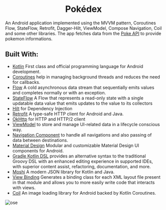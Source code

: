 
<h1 align="center">Pokédex </h1>

An Android application implemented using the MVVM pattern, Coroutines Flow, StateFlow, Retrofit, Dagger-Hilt, ViewModel, Compose Navigation, Coil and some other libraries.
The app fetches data from the [Poke API](https://pokeapi.co/) to provide pokemon informations.

## Built With: 
* [Kotlin](https://kotlinlang.org/) First class and official programming language for Android development.
* [Coroutines](https://kotlinlang.org/docs/reference/coroutines-overview.html)   help in managing background threads and reduces the need for callbacks.
* [Flow](https://kotlinlang.org/docs/reference/coroutines/flow.html)  A cold asynchronous data stream that sequentially emits values and completes normally or with an exception.
* [StateFlow](https://kotlin.github.io/kotlinx.coroutines/kotlinx-coroutines-core/kotlinx.coroutines.flow/-state-flow/) A Flow that represents a read-only state with a single updatable data value that emits updates to the value to its collectors
* [Hilt](https://dagger.dev/hilt/) for Dependency Injection
* [Retrofit](https://square.github.io/retrofit/)  A type-safe HTTP client for Android and Java.
* [OkHttp](https://github.com/square/okhttp) for HTTP and HTTP/2 client
* [ViewModel](https://developer.android.com/topic/libraries/architecture/viewmodel) to store and manage UI-related data in a lifecycle conscious way.
* [Navigation Component](https://developer.android.com/guide/navigation) to handle all navigations and also passing of data between destinations.
* [Material Design](https://material.io/develop/android/docs/getting-started/) Modular and customizable Material Design UI components for Android.
* [Gradle Kotlin DSL](https://docs.gradle.org/current/userguide/kotlin_dsl.html) provides an alternative syntax to the traditional Groovy DSL with an enhanced editing experience in supported IDEs, with superior content assist, refactoring, documentation, and more.
* [Moshi](https://github.com/square/moshi) A modern JSON library for Kotlin and Java.
* [View Binding](https://developer.android.com/topic/libraries/view-binding) Generates a binding class for each XML layout file present in that module and allows you to more easily write code that interacts with views.
* [Coil](https://github.com/coil-kt/coil) An image loading library for Android backed by Kotlin Coroutines.

![ose](https://user-images.githubusercontent.com/93207605/235676420-e4d41dfb-c252-4271-aa4d-cffe66a860d2.gif)
